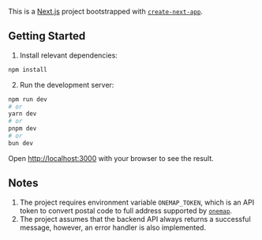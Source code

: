 This is a [Next.js](https://nextjs.org) project bootstrapped with [`create-next-app`](https://github.com/vercel/next.js/tree/canary/packages/create-next-app).

## Getting Started
1. Install relevant dependencies:
```bash
npm install 
```

2. Run the development server:

```bash
npm run dev
# or
yarn dev
# or
pnpm dev
# or
bun dev
```

Open [http://localhost:3000](http://localhost:3000) with your browser to see the result.

## Notes
1. The project requires environment variable `ONEMAP_TOKEN`, which is an API token to convert postal code to full address supported by [`onemap`](https://www.onemap.gov.sg/apidocs/search).
2. The project assumes that the backend API always returns a successful message, however, an error handler is also implemented.